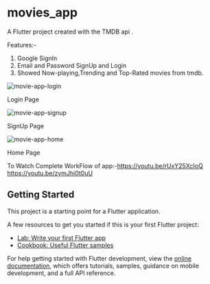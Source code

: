 # movies_app

A Flutter project created with the TMDB api .

Features:-
1. Google SignIn
2. Email and Password SignUp and Login
3. Showed Now-playing,Trending and Top-Rated movies from tmdb.


![movie-app-login](https://user-images.githubusercontent.com/84454648/209994215-9c2d43c2-fffe-4dbb-b50b-b0f98e327298.jpg)

Login Page


![movie-app-signup](https://user-images.githubusercontent.com/84454648/209994219-177163e3-323a-4835-9ee4-3d04caf1054c.jpg)

SignUp Page



![movie-app-home](https://user-images.githubusercontent.com/84454648/209994220-8fa688d7-1515-4552-ae72-daf9e08ff67a.jpg)

Home Page

To Watch Complete WorkFlow of app:-https://youtu.be/rUxY25XcIoQ 
                                   https://youtu.be/zymJhi0t0uU













## Getting Started

This project is a starting point for a Flutter application.

A few resources to get you started if this is your first Flutter project:

- [Lab: Write your first Flutter app](https://docs.flutter.dev/get-started/codelab)
- [Cookbook: Useful Flutter samples](https://docs.flutter.dev/cookbook)

For help getting started with Flutter development, view the
[online documentation](https://docs.flutter.dev/), which offers tutorials,
samples, guidance on mobile development, and a full API reference.
